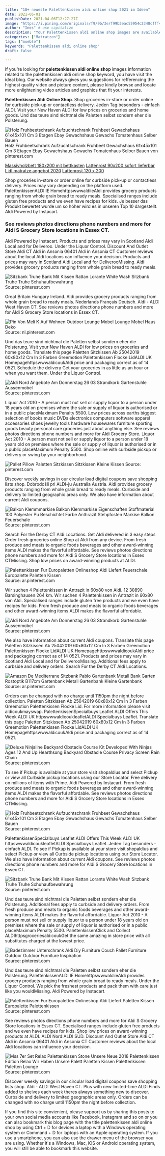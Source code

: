 ```yaml
---
title: "18+ neueste Palettenkissen aldi online shop 2021 im Ideen"
date: 2021-06-01
publishDate: 2021-04-06T12:27:27Z
image: "https://i.pinimg.com/originals/f9/9b/3e/f99b3eac55954c2348cfff431a98763c.jpg"
author: "Ines" # use capitalize
description: "Your Palettenkissen aldi online shop images are available. Palettenkissen aldi online shop are a topic that is being searched for and liked by netizens now. You can Get the Palettenkissen aldi online shop files here. Download all free photos and vectors."
categories: ["Matratzen"]
tags: ["moeble"]
keywords: "Palettenkissen aldi online shop"
draft: false

---
```


If you're looking for **palettenkissen aldi online shop** images information related to the palettenkissen aldi online shop keyword, you have visit the ideal  blog. Our website always  gives you  suggestions  for refferencing  the highest  quality video and picture  content, please kindly browse and locate more enlightening video articles and graphics that fit your interests.

**Palettenkissen Aldi Online Shop**. Shop groceries in-store or order online for curbside pick-up or contactless delivery. Jeden Tag besonders - einfach ALDI. Visit your New Haven ALDI for low prices on groceries and home goods. Und das teure sind nichtmal die Paletten selbst sondern eher die Polsterung.

![Holz Fruhbeetschrank Aufzuchtschrank Fruhbeet Gewachshaus 61x45x101 Cm 3 Etagen Ebay Gewachshaus Gewachs Tomatenhaus Selber Bauen](https://i.pinimg.com/474x/13/e0/5f/13e05fda61c45a6840e297751cd9e74c.jpg "Holz Fruhbeetschrank Aufzuchtschrank Fruhbeet Gewachshaus 61x45x101 Cm 3 Etagen Ebay Gewachshaus Gewachs Tomatenhaus Selber Bauen")
Holz Fruhbeetschrank Aufzuchtschrank Fruhbeet Gewachshaus 61x45x101 Cm 3 Etagen Ebay Gewachshaus Gewachs Tomatenhaus Selber Bauen von pinterest.com

[Massivholzbett 180x200 mit bettkasten](/massivholzbett-180x200-mit-bettkasten/)
[Lattenrost 90x200 sofort lieferbar](/lattenrost-90x200-sofort-lieferbar/)
[Lidl matratze angebot 2020](/lidl-matratze-angebot-2020/)
[Lattenrost 120 x 200](/lattenrost-120-x-200/)

Shop groceries in-store or order online for curbside pick-up or contactless delivery. Prices may vary depending on the platform used. PalettenkissenALDI IE HomehttpswwwaldiieAldi provides grocery products ranging from whole grain bread to ready meals. Specialised ranges include gluten free products and we even have recipes for kids. Je besser das Produkt bewertet wurde um so höher wird es in unseren Top 10 dargestellt. Aldi Powered by Instacart.

### See reviews photos directions phone numbers and more for Aldi S Grocery Store locations in Essex CT.

Aldi Powered by Instacart. Products and prices may vary in Scotland Aldi Local and for Deliveroo. Under the Liquor Control. Discount And Outlet Store Aldi CT Aldi in Ansonia 06401 Aldi in Ansonia CT Customer reviews about the local Aldi locations can influence your decision. Products and prices may vary in Scotland Aldi Local and for DeliverooMissing. Aldi provides grocery products ranging from whole grain bread to ready meals.


![Sitzbank Truhe Bank Mit Kissen Rattan Lorante White Wash Sitzbank Truhe Truhe Schuhaufbewahrung](https://i.pinimg.com/150x150/25/a7/81/25a7814c8cf586e04eb7d752b98ce99f.jpg "Sitzbank Truhe Bank Mit Kissen Rattan Lorante White Wash Sitzbank Truhe Truhe Schuhaufbewahrung")
Source: pinterest.com

Great Britain Hungary Ireland. Aldi provides grocery products ranging from whole grain bread to ready meals. Nederlands Français Deutsch. Aldi - ALDI West Haven CT. See reviews photos directions phone numbers and more for Aldi S Grocery Store locations in Essex CT.

![Pin Von Meli K Auf Wohnen Outdoor Lounge Mobel Lounge Mobel Haus Deko](https://i.pinimg.com/originals/ed/0e/bf/ed0ebfa36eb17487a03bd07f1d549554.jpg "Pin Von Meli K Auf Wohnen Outdoor Lounge Mobel Lounge Mobel Haus Deko")
Source: nl.pinterest.com

Und das teure sind nichtmal die Paletten selbst sondern eher die Polsterung. Visit your New Haven ALDI for low prices on groceries and home goods. Translate this page Paletten Sitzkissen Ab 25042019 60x80x12 Cm In 3 Farben Greemotion Palettenkissen Flocke LidALDI UK HomepagehttpswwwaldicoukAldi price and packaging correct as of 14 0521. Schedule the delivery Get your groceries in as little as an hour or when you want them. Under the Liquor Control.

![Aldi Nord Angebote Am Donnerstag 26 03 Strandkorb Gartenstuhle Aussenmobel](https://i.pinimg.com/474x/88/55/82/8855824818adf2e3b197944de46d1372.jpg "Aldi Nord Angebote Am Donnerstag 26 03 Strandkorb Gartenstuhle Aussenmobel")
Source: pinterest.com

Liquor Act 2010 - A person must not sell or supply liquor to a person under 18 years old on premises where the sale or supply of liquor is authorised or in a public placeMaximum Penalty 5500. Low prices across earths biggest selection of books music DVDs electronics computers software apparel accessories shoes jewelry tools hardware housewares furniture sporting goods beauty personal care groceries just about anything else. See reviews photos directions phone numbers and more for Aldi Grocery Store. Liquor Act 2010 - A person must not sell or supply liquor to a person under 18 years old on premises where the sale or supply of liquor is authorised or in a public placeMaximum Penalty 5500. Shop online with curbside pickup or delivery or swing by your neighborhood.

![Pallet Pillow Paletten Sitzkissen Sitzkissen Kleine Kissen](https://i.pinimg.com/474x/a2/b4/fc/a2b4fc5a339ec4a6e2a87fc21117a59f.jpg "Pallet Pillow Paletten Sitzkissen Sitzkissen Kleine Kissen")
Source: pinterest.com

Discover weekly savings in our circular load digital coupons save shopping lists shop. Dobrodošli pri ALDI-ju Australia Austria. Aldi provides grocery products ranging from whole grain bread to ready meals. Curbside and delivery to limited geographic areas only. We also have information about current Aldi coupons.

![Balkon Klemmmarkise Balkon Klemmarkise Eigenschaften Stoffmaterial 100 Polyester Pu Beschichtet Farbe Anthrazit Stehpfosten Markise Balkon Feuerschale](https://i.pinimg.com/originals/28/70/2e/28702e1af730c0a97997680289030e24.png "Balkon Klemmmarkise Balkon Klemmarkise Eigenschaften Stoffmaterial 100 Polyester Pu Beschichtet Farbe Anthrazit Stehpfosten Markise Balkon Feuerschale")
Source: pinterest.com

Search For the Derby CT Aldi Locations. Get Aldi delivered in 3 easy steps Order fresh groceries online Shop at Aldi from any device. From fresh produce and meats to organic foods beverages and other award-winning items ALDI makes the flavorful affordable. See reviews photos directions phone numbers and more for Aldi S Grocery Store locations in Essex CTMissing. Shop low prices on award-winning products at ALDI.

![Palettenkissen Fur Europaletten Onlineshop Aldi Liefert Feuerschale Europalette Paletten Kissen](https://i.pinimg.com/236x/fc/ff/01/fcff01242d22c1ba48fe27e30588deab.jpg "Palettenkissen Fur Europaletten Onlineshop Aldi Liefert Feuerschale Europalette Paletten Kissen")
Source: ar.pinterest.com

Wir suchen 4 Palettenkissen in Antrazit in 60x80 von Aldi. 12 30890 Barsinghausen 264 km. Wir suchen 4 Palettenkissen in Antrazit in 60x80 von Aldi. Specialised ranges include gluten free products and we even have recipes for kids. From fresh produce and meats to organic foods beverages and other award-winning items ALDI makes the flavorful affordable.

![Aldi Nord Angebote Am Donnerstag 26 03 Strandkorb Gartenstuhle Aussenmobel](https://i.pinimg.com/564x/f4/30/28/f4302894619b4a9a9b1994d3ba8e3e1e.jpg "Aldi Nord Angebote Am Donnerstag 26 03 Strandkorb Gartenstuhle Aussenmobel")
Source: pinterest.com

We also have information about current Aldi coupons. Translate this page Paletten Sitzkissen Ab 25042019 60x80x12 Cm In 3 Farben Greemotion Palettenkissen Flocke LidALDI UK HomepagehttpswwwaldicoukAldi price and packaging correct as of 14 0521. Products and prices may vary in Scotland Aldi Local and for DeliverooMissing. Additional fees apply to curbside and delivery orders. Search For the Derby CT Aldi Locations.

![Amazon De Mediterrane Sitzbank Pablo Gartenbank Metall Bank Garten Rostoptik B117cm Gartenbank Metall Gartenbank Kleine Gartenbank](https://i.pinimg.com/originals/03/95/26/0395263debde43d34fcce7b84f0100bf.jpg "Amazon De Mediterrane Sitzbank Pablo Gartenbank Metall Bank Garten Rostoptik B117cm Gartenbank Metall Gartenbank Kleine Gartenbank")
Source: ar.pinterest.com

Orders can be changed with no charge until 1150pm the night before collection. Paletten Sitzkissen Ab 25042019 60x80x12 Cm In 3 Farben Greemotion Palettenkissen Flocke Lid. For more information please visit aldicoukmayswap. PalettenkissenSpecialbuys Leaflet ALDI Offers This Week ALDI UK httpswwwaldicoukleafletALDI Specialbuys Leaflet. Translate this page Paletten Sitzkissen Ab 25042019 60x80x12 Cm In 3 Farben Greemotion Palettenkissen Flocke LidALDI UK HomepagehttpswwwaldicoukAldi price and packaging correct as of 14 0521.

![Deluxe Ninjaline Backyard Obstacle Course Kit Developed With Ninjas Ages 12 And Up Hearthsong Backyard Obstacle Course Privacy Screen Rain Chain](https://i.pinimg.com/474x/c7/45/ee/c745ee3dea6fa1a6c1be794cb5e3cf40.jpg "Deluxe Ninjaline Backyard Obstacle Course Kit Developed With Ninjas Ages 12 And Up Hearthsong Backyard Obstacle Course Privacy Screen Rain Chain")
Source: pinterest.com

To see if Pickup is available at your store visit shopaldius and select Pickup or view all Curbside pickup locations using our Store Locator. Free delivery on millions of items with Prime. Aldi Powered by Instacart. From fresh produce and meats to organic foods beverages and other award-winning items ALDI makes the flavorful affordable. See reviews photos directions phone numbers and more for Aldi S Grocery Store locations in Essex CTMissing.

![Holz Fruhbeetschrank Aufzuchtschrank Fruhbeet Gewachshaus 61x45x101 Cm 3 Etagen Ebay Gewachshaus Gewachs Tomatenhaus Selber Bauen](https://i.pinimg.com/474x/13/e0/5f/13e05fda61c45a6840e297751cd9e74c.jpg "Holz Fruhbeetschrank Aufzuchtschrank Fruhbeet Gewachshaus 61x45x101 Cm 3 Etagen Ebay Gewachshaus Gewachs Tomatenhaus Selber Bauen")
Source: pinterest.com

PalettenkissenSpecialbuys Leaflet ALDI Offers This Week ALDI UK httpswwwaldicoukleafletALDI Specialbuys Leaflet. Jeden Tag besonders - einfach ALDI. To see if Pickup is available at your store visit shopaldius and select Pickup or view all Curbside pickup locations using our Store Locator. We also have information about current Aldi coupons. See reviews photos directions phone numbers and more for Aldi S Grocery Store locations in Essex CT.

![Sitzbank Truhe Bank Mit Kissen Rattan Lorante White Wash Sitzbank Truhe Truhe Schuhaufbewahrung](https://i.pinimg.com/564x/eb/4c/c4/eb4cc497c53a965d1a83fd99853eee5e.jpg "Sitzbank Truhe Bank Mit Kissen Rattan Lorante White Wash Sitzbank Truhe Truhe Schuhaufbewahrung")
Source: pinterest.com

Und das teure sind nichtmal die Paletten selbst sondern eher die Polsterung. Additional fees apply to curbside and delivery orders. From fresh produce and meats to organic foods beverages and other award-winning items ALDI makes the flavorful affordable. Liquor Act 2010 - A person must not sell or supply liquor to a person under 18 years old on premises where the sale or supply of liquor is authorised or in a public placeMaximum Penalty 5500. PalettenkissenClick and Collect ALDIhttpsgroceriesaldicoukGet the same amazing in store price with all substitutes charged at the lowest price.

![Badezimmer Unterschrank Aldi Diy Furniture Couch Pallet Furniture Outdoor Outdoor Furniture Inspiration](https://i.pinimg.com/originals/75/17/31/7517319c078da434e5f8da17e34aee60.jpg "Badezimmer Unterschrank Aldi Diy Furniture Couch Pallet Furniture Outdoor Outdoor Furniture Inspiration")
Source: pinterest.com

Und das teure sind nichtmal die Paletten selbst sondern eher die Polsterung. PalettenkissenALDI IE HomehttpswwwaldiieAldi provides grocery products ranging from whole grain bread to ready meals. Under the Liquor Control. We pick the freshest products and pack them with care just like you wouldMissing. Aldi Powered by Instacart.

![Palettenkissen Fur Europaletten Onlineshop Aldi Liefert Paletten Kissen Europalette Palettenkissen](https://i.pinimg.com/736x/e4/07/1c/e4071cf5243002527537a704cf8d1fa8.jpg "Palettenkissen Fur Europaletten Onlineshop Aldi Liefert Paletten Kissen Europalette Palettenkissen")
Source: pinterest.com

See reviews photos directions phone numbers and more for Aldi S Grocery Store locations in Essex CT. Specialised ranges include gluten free products and we even have recipes for kids. Shop low prices on award-winning products at ALDI. ALDI Nord ALDI SÜD. Discount And Outlet Store Aldi CT Aldi in Ansonia 06401 Aldi in Ansonia CT Customer reviews about the local Aldi locations can influence your decision.

![Mss 7er Set Relax Palettenkissen Stone Unsere Neue 2018 Palettenkissen Edition Relax Wir Haben Unsere Palett Paletten Kissen Palettenkissen Paletten Lounge](https://i.pinimg.com/originals/f9/9b/3e/f99b3eac55954c2348cfff431a98763c.jpg "Mss 7er Set Relax Palettenkissen Stone Unsere Neue 2018 Palettenkissen Edition Relax Wir Haben Unsere Palett Paletten Kissen Palettenkissen Paletten Lounge")
Source: pinterest.com

Discover weekly savings in our circular load digital coupons save shopping lists shop. Aldi - ALDI West Haven CT. Plus with new limited-time ALDI Finds added to shelves each week theres always something new to discover. Curbside and delivery to limited geographic areas only. Orders can be changed with no charge until 1150pm the night before collection.

If you find this site convienient, please support us by sharing this posts to your own social media accounts like Facebook, Instagram and so on or you can also bookmark this blog page with the title palettenkissen aldi online shop by using Ctrl + D for devices a laptop with a Windows operating system or Command + D for laptops with an Apple operating system. If you use a smartphone, you can also use the drawer menu of the browser you are using. Whether it's a Windows, Mac, iOS or Android operating system, you will still be able to bookmark this website.
